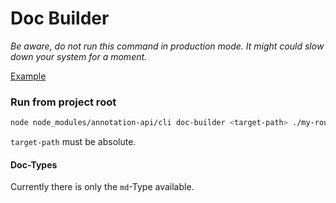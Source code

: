 # Doc Builder

*Be aware, do not run this command in production mode. It might could slow down your system for a moment.*

[Example](sample/overview.md)

### Run from project root
```bash
node node_modules/annotation-api/cli doc-builder <target-path> ./my-routes/actions/**/*.js [./more/**/*.js]
```

`target-path` must be absolute. 

#### Doc-Types
Currently there is only the `md`-Type available. 
